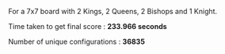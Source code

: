 For a 7x7 board with 2 Kings, 2 Queens, 2 Bishops and 1 Knight.

Time taken to get final score : **233.966 seconds**

Number of unique configurations : **36835**

    